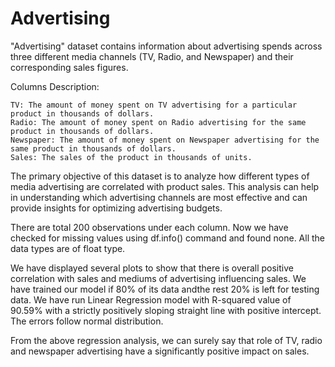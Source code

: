 # Advertising

"Advertising" dataset contains information about advertising spends across three different media channels (TV, Radio, and Newspaper) and their corresponding sales figures. 

Columns Description:

    TV: The amount of money spent on TV advertising for a particular product in thousands of dollars.
    Radio: The amount of money spent on Radio advertising for the same product in thousands of dollars.
    Newspaper: The amount of money spent on Newspaper advertising for the same product in thousands of dollars.
    Sales: The sales of the product in thousands of units.

The primary objective of this dataset is to analyze how different types of media advertising are correlated with product sales. This analysis can help in understanding which advertising channels are most effective and can provide insights for optimizing advertising budgets.

There are total 200 observations under each column. Now we have checked for missing values using df.info() command and found none. All the data types are of float type. 

We have displayed several plots to show that there is overall positive correlation with sales and mediums of advertising influencing sales. We have trained our model if 80% of its data andthe rest 20% is left for testing data. We have run Linear Regression model with R-squared value of 90.59% with a strictly positively sloping straight line with positive intercept. The errors follow normal distribution. 

From the above regression analysis, we can surely say that role of TV, radio and newspaper advertising have a significantly positive impact on sales.  
